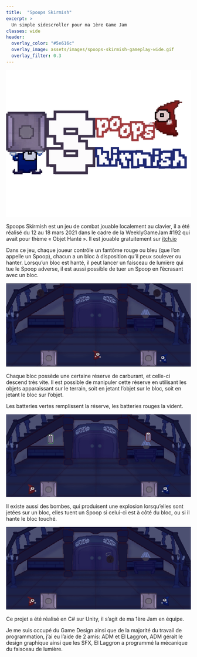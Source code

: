 ```yaml
---
title:  "Spoops Skirmish"
excerpt: >
  Un simple sidescroller pour ma 1ère Game Jam
classes: wide
header:
  overlay_color: "#5e616c"
  overlay_image: assets/images/spoops-skirmish-gameplay-wide.gif
  overlay_filter: 0.3
---
```


![](../assets/images/spoops-skirmish-logo.gif)

Spoops Skirmish est un jeu de combat jouable localement au clavier, il a été réalisé du 12 au 18 mars 2021 dans le cadre de la WeeklyGameJam #192 qui avait pour thème « Objet Hanté ». Il est jouable gratuitement sur [itch.io](https://dracau.itch.io/spoops-skirmish)

Dans ce jeu, chaque joueur contrôle un fantôme rouge ou bleu (que l’on appelle un Spoop), chacun a un bloc à disposition qu’il peux soulever ou hanter. Lorsqu’un bloc est hanté, il peut lancer un faisceau de lumière qui tue le Spoop adverse, il est aussi possible de tuer un Spoop en l’écrasant avec un bloc.

![](../assets/images/spoops-skirmish-haunt.gif)

Chaque bloc possède une certaine réserve de carburant, et celle-ci descend très vite. Il est possible de manipuler cette réserve en utilisant les objets apparaissant sur le terrain, soit en jetant l’objet sur le bloc, soit en jetant le bloc sur l’objet.

Les batteries vertes remplissent la réserve, les batteries rouges la vident.

![](../assets/images/spoops-skirmish-battery.gif)

Il existe aussi des bombes, qui produisent une explosion lorsqu’elles sont jetées sur un bloc, elles tuent un Spoop si celui-ci est à côté du bloc, ou si il hante le bloc touché.

![](../assets/images/spoops-skirmish-bomb.gif)

Ce projet a été réalisé en C# sur Unity, il s’agit de ma 1ère Jam en équipe.

Je me suis occupé du Game Design ainsi que de la majorité du travail de programmation, j’ai eu l’aide de 2 amis: ADM et El Laggron, ADM gérait le design graphique ainsi que les SFX, El Laggron a programmé la mécanique du faisceau de lumière.